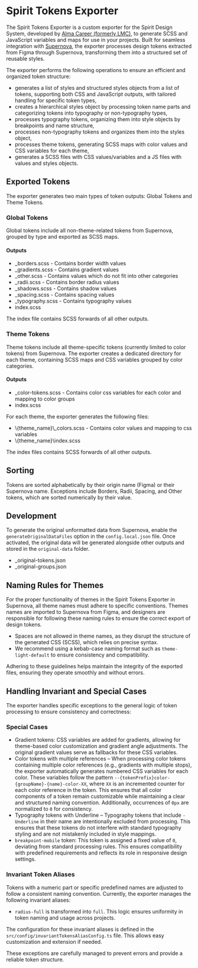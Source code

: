 # Spirit Tokens Exporter

The Spirit Tokens Exporter is a custom exporter for the Spirit Design System, developed by [Alma Career (formerly LMC)][alma-career],
to generate SCSS and JavaScript variables and maps for use in your projects.
Built for seamless integration with [Supernova][supernova-studio], the exporter processes design tokens extracted from Figma through Supernova,
transforming them into a structured set of reusable styles.

The exporter performs the following operations to ensure an efficient and organized token structure:

- generates a list of styles and structured styles objects from a list of tokens, supporting both CSS and JavaScript outputs,
  with tailored handling for specific token types,
- creates a hierarchical styles object by processing token name parts and categorizing tokens into typography or non-typography types,
- processes typography tokens, organizing them into style objects by breakpoints and name structure,
- processes non-typography tokens and organizes them into the styles object,
- processes theme tokens, generating SCSS maps with color values and CSS variables for each theme,
- generates a SCSS files with CSS values/variables and a JS files with values and styles objects.

## Exported Tokens

The exporter generates two main types of token outputs: Global Tokens and Theme Tokens.

### Global Tokens

Global tokens include all non-theme-related tokens from Supernova, grouped by type and exported as SCSS maps.

#### Outputs

- \_borders.scss - Contains border width values
- \_gradients.scss - Contains gradient values
- \_other.scss - Contains values which do not fit into other categories
- \_radii.scss - Contains border radius values
- \_shadows.scss - Contains shadow values
- \_spacing.scss - Contains spacing values
- \_typography.scss - Contains typography values
- index.scss

The index file contains SCSS forwards of all other outputs.

### Theme Tokens

Theme tokens include all theme-specific tokens (currently limited to color tokens) from Supernova.
The exporter creates a dedicated directory for each theme, containing SCSS maps and CSS variables grouped by color categories.

#### Outputs

- \_color-tokens.scss - Contains color css variables for each color and mapping to color groups
- index.scss

For each theme, the exporter generates the following files:

- \\{theme_name}\\\_colors.scss - Contains color values and mapping to css variables
- \\{theme_name}\\index.scss

The index files contains SCSS forwards of all other outputs.

## Sorting

Tokens are sorted alphabetically by their origin name (Figma) or their Supernova name.
Exceptions include Borders, Radii, Spacing, and Other tokens, which are sorted numerically by their value.

## Development

To generate the original unformatted data from Supernova, enable the `generateOriginalDataFiles` option in the `config.local.json` file.
Once activated, the original data will be generated alongside other outputs and stored in the `original-data` folder.

- \_original-tokens.json
- \_original-groups.json

## Naming Rules for Themes

For the proper functionality of themes in the Spirit Tokens Exporter in Supernova, all theme names must adhere to specific conventions.
Themes names are imported to Supernova from Figma, and designers are responsible for following these naming rules to ensure the correct
export of design tokens.

- Spaces are not allowed in theme names, as they disrupt the structure of the generated CSS (SCSS), which relies on precise syntax.
- We recommend using a kebab-case naming format such as `theme-light-default` to ensure consistency and compatibility.

Adhering to these guidelines helps maintain the integrity of the exported files, ensuring they operate smoothly and without errors.

## Handling Invariant and Special Cases

The exporter handles specific exceptions to the general logic of token processing to ensure consistency and correctness:

### Special Cases

- Gradient tokens: CSS variables are added for gradients, allowing for theme-based color customization and gradient angle adjustments. The original gradient values serve as fallbacks for these CSS variables.
- Color tokens with multiple references – When processing color tokens containing multiple color references (e.g., gradients with multiple stops), the exporter automatically generates numbered CSS variables for each color.
  These variables follow the pattern `--{tokenPrefix}color-{groupName}-{name}-color-XX`, where `XX` is an incremented counter for each color reference in the token. This ensures that all color components of a token remain
  customizable while maintaining a clear and structured naming convention. Additionally, occurrences of `0px` are normalized to `0` for consistency.
- Typography tokens with Underline – Typography tokens that include `-Underline` in their name are intentionally excluded from processing. This ensures that these tokens do not interfere with standard typography styling
  and are not mistakenly included in style mappings.
- `breakpoint-mobile` token: This token is assigned a fixed value of `0`, deviating from standard processing rules. This ensures compatibility with predefined requirements and reflects its role in responsive design settings.

### Invariant Token Aliases

Tokens with a numeric part or specific predefined names are adjusted to follow a consistent naming convention. Currently, the exporter manages the following invariant aliases:

- `radius-full` is transformed into `full`. This logic ensures uniformity in token naming and usage across projects.

The configuration for these invariant aliases is defined in the `src/config/invariantTokensAliasConfig.ts` file. This allows easy customization and extension if needed.

These exceptions are carefully managed to prevent errors and provide a reliable token structure.

[supernova-studio]: https://github.com/Supernova-Studio
[alma-career]: https://github.com/lmc-eu
